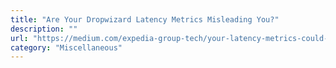 ```yaml
---
title: "Are Your Dropwizard Latency Metrics Misleading You?"
description: ""
url: "https://medium.com/expedia-group-tech/your-latency-metrics-could-be-misleading-you-how-hdrhistogram-can-help-9d545b598374"
category: "Miscellaneous"
---
```

